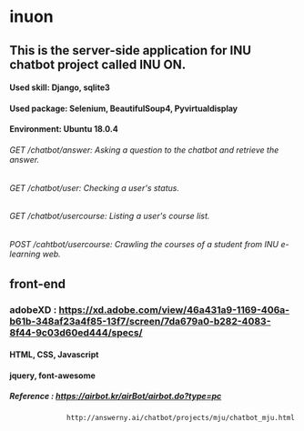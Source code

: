 # inuon
## This is the server-side application for INU chatbot project called INU ON.
#### Used skill: Django, sqlite3
#### Used package: Selenium, BeautifulSoup4, Pyvirtualdisplay
#### Environment: Ubuntu 18.0.4

###### GET /chatbot/answer: Asking a question to the chatbot and retrieve the answer.
###### GET /chatbot/user: Checking a user's status.
###### GET /chatbot/usercourse: Listing a user's course list.
###### POST /cahtbot/usercourse: Crawling the courses of a student from INU e-learning web.

## front-end
### adobeXD : https://xd.adobe.com/view/46a431a9-1169-406a-b61b-348af23a4f85-13f7/screen/7da679a0-b282-4083-8f44-9c03d60ed444/specs/
#### HTML, CSS, Javascript
#### jquery, font-awesome
##### Reference : https://airbot.kr/airBot/airbot.do?type=pc
                  http://answerny.ai/chatbot/projects/mju/chatbot_mju.html



